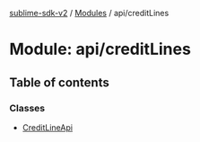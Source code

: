 [sublime-sdk-v2](../README.md) / [Modules](../modules.md) / api/creditLines

# Module: api/creditLines

## Table of contents

### Classes

- [CreditLineApi](../classes/api_creditLines.CreditLineApi.md)
